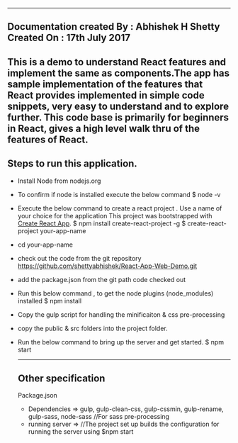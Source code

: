 -------------------------------------------------------------------------------------------------------------------------------------
Documentation created By : Abhishek H Shetty <br>
Created On : 17th July 2017
-------------------------------------------------------------------------------------------------------------------------------------

This is a demo to understand React features and implement the same as components.The app has sample implementation of the features
that React provides implemented in simple code snippets, very easy to understand and to explore further. This code base is primarily
for beginners in React, gives a high level walk thru of the features of React. 
-------------------------------------------------------------------------------------------------------------------------------------
Steps to run this application.
-------------------------------------------------------------------------------------------------------------------------------------
- Install Node from nodejs.org
- To confirm if node is installed execute the below command
  $ node -v
- Execute the below command to create a react project . Use a name of your choice for the application
  This project was bootstrapped with [Create React App](https://github.com/facebookincubator/create-react-app).
  $ npm install create-react-project -g
  $ create-react-project your-app-name
- cd your-app-name
- check out the code from the git repository https://github.com/shettyabhishek/React-App-Web-Demo.git
- add the package.json from the git path code checked out
- Run this below command , to get the node plugins (node_modules) installed
  $ npm install
- Copy the gulp script for handling the minificaiton & css pre-processing  
- copy the public & src folders into the project folder.
- Run the below command to bring up the server and get started.
  $ npm start

  -------------------------------------------------------------------------------------------------------------------------------------
  Other specification
  -------------------------------------------------------------------------------------------------------------------------------------
  Package.json
  - Dependencies => gulp, gulp-clean-css, gulp-cssmin, gulp-rename, gulp-sass, node-sass //For sass pre-processing
  - running server => //The project set up builds the configuration for running the server using
                $npm start
